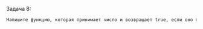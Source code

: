 Задача 8:

```txt
Напишите функцию, которая принимает число и возвращает true, если оно простое, и false в противном случае.
```
